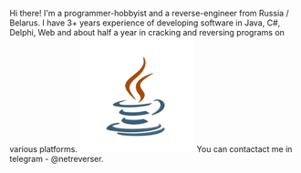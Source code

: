 Hi there! I'm a programmer-hobbyist and a reverse-engineer from Russia / Belarus. I have 3+ years experience of developing software in Java, C#, Delphi, Web and about half a year in cracking and reversing programs on various platforms. 
<img width="40%" src="https://raw.githubusercontent.com/acessors/acessors/main/java.gif"> 
You can contactact me in telegram - @netreverser.
